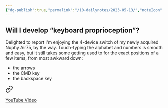 ```yaml
---
{"dg-publish":true,"permalink":"/10-dailynotes/2023-05-13/","noteIcon":"2"}
---
```


## Will I develop “keyboard proprioception”?

Delighted to report I'm enjoying the 4-device switch of my newly acquired Nuphy Air75, by the way. Touch-typing the alphabet and numbers is smooth and easy, but it still takes some getting used to for the exact positions of a few items, from most awkward down:
- the arrows
- the CMD key 
- the backspace key


<div class="transclusion internal-embed is-loaded"><a class="markdown-embed-link" href="/10-dailynotes/2023-05-11/#28843d" aria-label="Open link"><svg xmlns="http://www.w3.org/2000/svg" width="24" height="24" viewBox="0 0 24 24" fill="none" stroke="currentColor" stroke-width="2" stroke-linecap="round" stroke-linejoin="round" class="svg-icon lucide-link"><path d="M10 13a5 5 0 0 0 7.54.54l3-3a5 5 0 0 0-7.07-7.07l-1.72 1.71"></path><path d="M14 11a5 5 0 0 0-7.54-.54l-3 3a5 5 0 0 0 7.07 7.07l1.71-1.71"></path></svg></a><div class="markdown-embed">



[YouTube Video](https://youtu.be/LjnYAlTRt5M)

</div></div>
